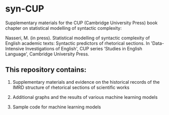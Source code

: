 # syn-CUP
Supplementary materials for the CUP (Cambridge University Press) book chapter on statistical modelling of syntactic complexity:

Nasseri, M. (in press). Statistical modelling of syntactic complexity of English academic texts: Syntactic predictors of rhetorical sections. In 'Data-Intensive Investigations of English', CUP series ‘Studies in English Language', Cambridge University Press.


## This repository contains:

1. Supplementary materials and evidence on the historical records of the IMRD structure of rhetorical sections of scientific works

2. Additional graphs and the results of various machine learning models

3. Sample code for machine learning models
